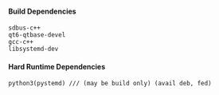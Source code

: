 



#### Build Dependencies

```
sdbus-c++
qt6-qtbase-devel
gcc-c++
libsystemd-dev
```

#### Hard Runtime Dependencies

```
python3(pystemd) /// (may be build only) (avail deb, fed)
```
